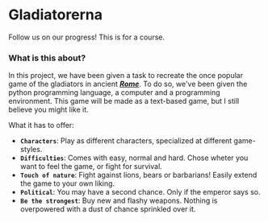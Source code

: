 # Gladiatorerna

Follow us on our progress! This is for a course.

### What is this about?

In this project, we have been given a task to recreate the once popular game of the gladiators in ancient [*__Rome__*](https://sv.wikipedia.org/wiki/Rome). To do so, we've been given the python programming language, a computer and a programming environment. This game will be made as a text-based game, but I still believe you might like it.

What it has to offer:

- **`Characters`**: Play as different characters, specialized at different game-styles.
- **`Difficulties`**: Comes with easy, normal and hard. Chose wheter you want to feel the game, or fight for survival.
- **`Touch of nature`**: Fight against lions, bears or barbarians! Easily extend the game to your own liking.
- **`Political`**: You may have a second chance. Only if the emperor says so.
- **`Be the strongest`**: Buy new and flashy weapons. Nothing is overpowered with a dust of chance sprinkled over it.